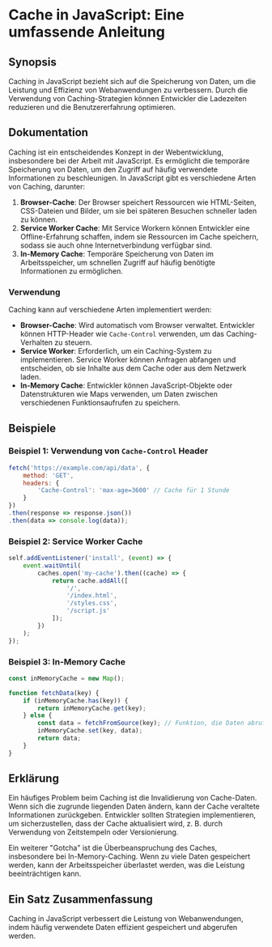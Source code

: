 <!--
Meta Description: # Cache in JavaScript: Eine umfassende Anleitung ## Synopsis Caching in JavaScript bezieht sich auf die Speicherung von Daten, um die Leistung und Eff...
Meta Keywords: cache, die, caching, von, javascript
-->

# Cache in JavaScript: Eine umfassende Anleitung

## Synopsis
Caching in JavaScript bezieht sich auf die Speicherung von Daten, um die Leistung und Effizienz von Webanwendungen zu verbessern. Durch die Verwendung von Caching-Strategien können Entwickler die Ladezeiten reduzieren und die Benutzererfahrung optimieren.

## Dokumentation
Caching ist ein entscheidendes Konzept in der Webentwicklung, insbesondere bei der Arbeit mit JavaScript. Es ermöglicht die temporäre Speicherung von Daten, um den Zugriff auf häufig verwendete Informationen zu beschleunigen. In JavaScript gibt es verschiedene Arten von Caching, darunter:

1. **Browser-Cache**: Der Browser speichert Ressourcen wie HTML-Seiten, CSS-Dateien und Bilder, um sie bei späteren Besuchen schneller laden zu können.
2. **Service Worker Cache**: Mit Service Workern können Entwickler eine Offline-Erfahrung schaffen, indem sie Ressourcen im Cache speichern, sodass sie auch ohne Internetverbindung verfügbar sind.
3. **In-Memory Cache**: Temporäre Speicherung von Daten im Arbeitsspeicher, um schnellen Zugriff auf häufig benötigte Informationen zu ermöglichen.

### Verwendung
Caching kann auf verschiedene Arten implementiert werden:

- **Browser-Cache**: Wird automatisch vom Browser verwaltet. Entwickler können HTTP-Header wie `Cache-Control` verwenden, um das Caching-Verhalten zu steuern.
- **Service Worker**: Erforderlich, um ein Caching-System zu implementieren. Service Worker können Anfragen abfangen und entscheiden, ob sie Inhalte aus dem Cache oder aus dem Netzwerk laden.
- **In-Memory Cache**: Entwickler können JavaScript-Objekte oder Datenstrukturen wie Maps verwenden, um Daten zwischen verschiedenen Funktionsaufrufen zu speichern.

## Beispiele
### Beispiel 1: Verwendung von `Cache-Control` Header
```javascript
fetch('https://example.com/api/data', {
    method: 'GET',
    headers: {
        'Cache-Control': 'max-age=3600' // Cache für 1 Stunde
    }
})
.then(response => response.json())
.then(data => console.log(data));
```

### Beispiel 2: Service Worker Cache
```javascript
self.addEventListener('install', (event) => {
    event.waitUntil(
        caches.open('my-cache').then((cache) => {
            return cache.addAll([
                '/',
                '/index.html',
                '/styles.css',
                '/script.js'
            ]);
        })
    );
});
```

### Beispiel 3: In-Memory Cache
```javascript
const inMemoryCache = new Map();

function fetchData(key) {
    if (inMemoryCache.has(key)) {
        return inMemoryCache.get(key);
    } else {
        const data = fetchFromSource(key); // Funktion, die Daten abruft
        inMemoryCache.set(key, data);
        return data;
    }
}
```

## Erklärung
Ein häufiges Problem beim Caching ist die Invalidierung von Cache-Daten. Wenn sich die zugrunde liegenden Daten ändern, kann der Cache veraltete Informationen zurückgeben. Entwickler sollten Strategien implementieren, um sicherzustellen, dass der Cache aktualisiert wird, z. B. durch Verwendung von Zeitstempeln oder Versionierung.

Ein weiterer "Gotcha" ist die Überbeanspruchung des Caches, insbesondere bei In-Memory-Caching. Wenn zu viele Daten gespeichert werden, kann der Arbeitsspeicher überlastet werden, was die Leistung beeinträchtigen kann.

## Ein Satz Zusammenfassung
Caching in JavaScript verbessert die Leistung von Webanwendungen, indem häufig verwendete Daten effizient gespeichert und abgerufen werden.